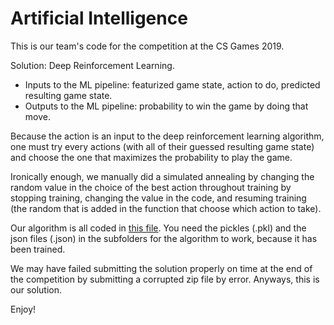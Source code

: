 # Artificial Intelligence

This is our team's code for the competition at the CS Games 2019. 

Solution: Deep Reinforcement Learning.
- Inputs to the ML pipeline: featurized game state, action to do, predicted resulting game state. 
- Outputs to the ML pipeline: probability to win the game by doing that move. 

Because the action is an input to the deep reinforcement learning algorithm, one must try every actions (with all of their guessed resulting game state) and choose the one that maximizes the probability to play the game. 

Ironically enough, we manually did a simulated annealing by changing the random value in the choice of the best action throughout training by stopping training, changing the value in the code, and resuming training (the random that is added in the function that choose which action to take). 

Our algorithm is all coded in [this file](competition/data_builder.py). You need the pickles (.pkl) and the json files (.json) in the subfolders for the algorithm to work, because it has been trained.  

We may have failed submitting the solution properly on time at the end of the competition by submitting a corrupted zip file by error. Anyways, this is our solution. 

Enjoy!
